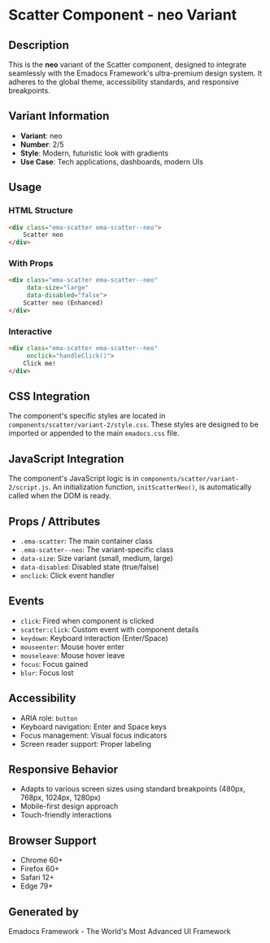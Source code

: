 # Scatter Component - neo Variant

## Description
This is the **neo** variant of the Scatter component, designed to integrate seamlessly with the Emadocs Framework's ultra-premium design system. It adheres to the global theme, accessibility standards, and responsive breakpoints.

## Variant Information
- **Variant**: neo
- **Number**: 2/5
- **Style**: Modern, futuristic look with gradients
- **Use Case**: Tech applications, dashboards, modern UIs

## Usage

### HTML Structure
```html
<div class="ema-scatter ema-scatter--neo">
    Scatter neo
</div>
```

### With Props
```html
<div class="ema-scatter ema-scatter--neo" 
     data-size="large" 
     data-disabled="false">
    Scatter neo (Enhanced)
</div>
```

### Interactive
```html
<div class="ema-scatter ema-scatter--neo" 
     onclick="handleClick()">
    Click me!
</div>
```

## CSS Integration
The component's specific styles are located in `components/scatter/variant-2/style.css`. These styles are designed to be imported or appended to the main `emadocs.css` file.

## JavaScript Integration
The component's JavaScript logic is in `components/scatter/variant-2/script.js`. An initialization function, `initScatterNeo()`, is automatically called when the DOM is ready.

## Props / Attributes
- `.ema-scatter`: The main container class
- `.ema-scatter--neo`: The variant-specific class
- `data-size`: Size variant (small, medium, large)
- `data-disabled`: Disabled state (true/false)
- `onclick`: Click event handler

## Events
- `click`: Fired when component is clicked
- `scatter:click`: Custom event with component details
- `keydown`: Keyboard interaction (Enter/Space)
- `mouseenter`: Mouse hover enter
- `mouseleave`: Mouse hover leave
- `focus`: Focus gained
- `blur`: Focus lost

## Accessibility
- ARIA role: `button`
- Keyboard navigation: Enter and Space keys
- Focus management: Visual focus indicators
- Screen reader support: Proper labeling

## Responsive Behavior
- Adapts to various screen sizes using standard breakpoints (480px, 768px, 1024px, 1280px)
- Mobile-first design approach
- Touch-friendly interactions

## Browser Support
- Chrome 60+
- Firefox 60+
- Safari 12+
- Edge 79+

## Generated by
Emadocs Framework - The World's Most Advanced UI Framework
